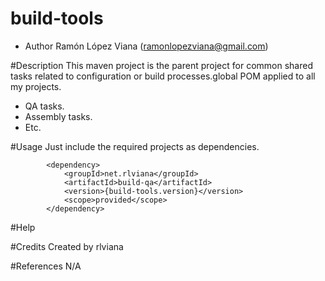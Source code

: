 build-tools
==================

* Author Ramón López Viana (ramonlopezviana@gmail.com)

#Description
This maven project is the parent project for common shared tasks related to configuration or build processes.global POM applied to all my projects.
- QA tasks.
- Assembly tasks.
- Etc.

#Usage
Just include the required projects as dependencies.
```
		<dependency>
			<groupId>net.rlviana</groupId>
			<artifactId>build-qa</artifactId>
			<version>{build-tools.version}</version>
			<scope>provided</scope>
		</dependency>
 ```

#Help

#Credits
Created by rlviana

#References
N/A


